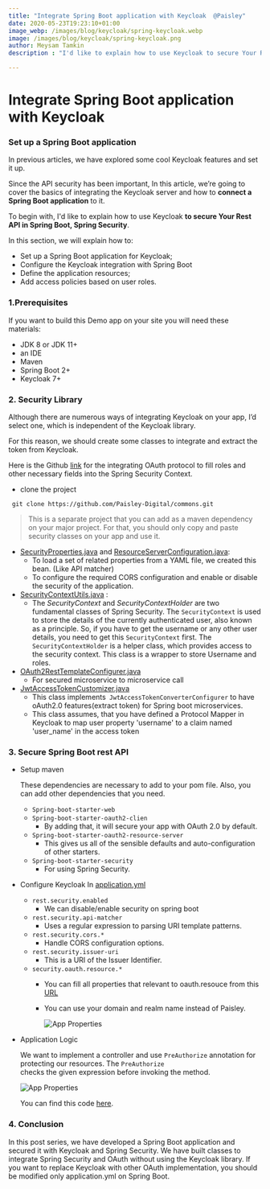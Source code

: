 ```yaml
---
title: "Integrate Spring Boot application with Keycloak  @Paisley"
date: 2020-05-23T19:23:10+01:00
image_webp: /images/blog/keycloak/spring-keycloak.webp
image: /images/blog/keycloak/spring-keycloak.png
author: Meysam Tamkin
description : "I'd like to explain how to use Keycloak to secure Your Rest API in Spring Boot, Spring Security."

---
```

# Integrate Spring Boot application with Keycloak 

### Set up a Spring Boot application 

In previous articles, we have explored some cool Keycloak features and set it up.

Since the API security has been important, In this article, we’re going to cover the basics of integrating the Keycloak server and how to **connect a Spring Boot application** to it.

To begin with, I'd like to explain how to use Keycloak **to secure Your Rest API in Spring Boot, Spring Security**.

In this section, we will explain how to:



*   Set up a Spring Boot application for Keycloak;
*   Configure the Keycloak integration with Spring Boot
*   Define the application resources;
*   Add access policies based on user roles.

### **1.Prerequisites**

If you want to build this Demo app on your site you will need these materials:
*   JDK 8 or JDK 11+
*   an IDE
*   Maven
*   Spring Boot 2+
*   Keycloak 7+


### **2. Security Library**

Although there are numerous ways of integrating Keycloak on your app, I’d select one, which is independent of the Keycloak library.

For this reason, we should create some classes to integrate and extract the token from Keycloak.

Here is the Github [link](https://github.com/Paisley-Digital/commons) for the integrating OAuth protocol to fill roles and other necessary fields into the Spring Security Context.

   * clone the project

```shell script
 git clone https://github.com/Paisley-Digital/commons.git
```


> This is a separate project that you can add as a maven dependency on your major project. For that, you should only copy and paste security classes on your app and use it.



*   [SecurityProperties.java](https://github.com/Paisley-Digital/commons/blob/master/src/main/java/digital/paisley/security/SecurityProperties.java) and [ResourceServerConfiguration.java](https://github.com/Paisley-Digital/commons/blob/master/src/main/java/digital/paisley/security/ResourceServerConfiguration.java):
    *   To load a set of related properties from a YAML file, we created this bean. (Like API matcher)
    *   To configure the required CORS configuration and enable or disable the security of the application.
*   [SecurityContextUtils.java](https://github.com/Paisley-Digital/commons/blob/master/src/main/java/digital/paisley/security/SecurityContextUtils.java) :
    *   The  *SecurityContext* and  *SecurityContextHolder* are two fundamental classes of Spring Security. The `SecurityContext` is used to store the details of the currently authenticated user, also known as a principle. So, if you have to get the username or any other user details, you need to get this `SecurityContext` first. The `SecurityContextHolder` is a helper class, which provides access to the security context. This class is a wrapper to store Username and roles.
*   [OAuth2RestTemplateConfigurer.java](https://github.com/Paisley-Digital/commons/blob/master/src/main/java/digital/paisley/security/OAuth2RestTemplateConfigurer.java)
    *   For secured microservice to microservice call
*   [JwtAccessTokenCustomizer.java](https://github.com/Paisley-Digital/commons/blob/master/src/main/java/digital/paisley/security/JwtAccessTokenCustomizer.java)
    *   This class implements` JwtAccessTokenConverterConfigurer` to have oAuth2.0 features(extract token) for Spring boot microservices.
    *   This class assumes, that you have defined a Protocol Mapper in Keycloak to map user property 'username' to a claim named 'user_name' in the access token


### **3. Secure Spring Boot rest API**

*   Setup maven 

    These dependencies are necessary to add to your pom file. Also, you can add other dependencies that you need.

    *   `Spring-boot-starter-web`
    *   `Spring-boot-starter-oauth2-clien`
        *   By adding that, it will secure your app with OAuth 2.0 by default.
    *   `Spring-boot-starter-oauth2-resource-server`
        *   This gives us all of the sensible defaults and auto-configuration of other starters.
    *   `Spring-boot-starter-security` 
        *   For using Spring Security.
*   Configure Keycloak In [application.yml](https://github.com/Paisley-Digital/embryo/blob/master/src/main/resources/application.yml)
    *   `rest.security.enabled`
        *   We can disable/enable security on spring boot
    *   `rest.security.api-matcher `
        *   Uses a regular expression to parsing URI template patterns.
    *   `rest.security.cors.*`
        *   Handle CORS configuration options.
    *   `rest.security.issuer-uri `
        *   This is a URI of the Issuer Identifier.
    *   `security.oauth.resource.* `
        *   You can fill all properties that relevant to oauth.resouce from this [URL](https://paisley.digital:8443/auth/realms/paisley/.well-known/openid-configuration) 
        *   You can use your domain and realm name instead of Paisley.

            ![App Properties](/images/blog/keycloak/application-yml.png#blogpost)


*  Application Logic

    We want to implement a controller and use `PreAuthorize` annotation for protecting our resources. The <code>PreAuthorize<strong> </strong></code>checks the given expression before invoking the method.

      ![App Properties](/images/blog/keycloak/preauthorize.png#blogpost)

    You can find this code [here](https://github.com/Paisley-Digital/embryo/blob/master/src/main/java/digital/paisley/embryo/controllers/ApiController.java).


### **4. Conclusion**

   In this post series, we have developed a Spring Boot application and secured it with Keycloak and Spring Security.  We have built classes to integrate Spring Security and OAuth without using the Keycloak library. If you want to replace Keycloak with other OAuth implementation, you should be modified only application.yml on Spring Boot.    